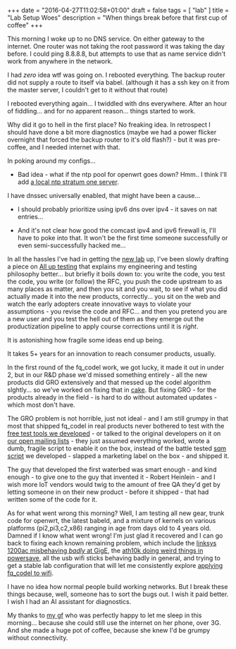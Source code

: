 +++
date = "2016-04-27T11:02:58+01:00"
draft = false
tags = [ "lab" ]
title = "Lab Setup Woes"
description = "When things break before that first cup of coffee"
+++

This morning I woke up to no DNS service. On either gateway to the internet.
One router was not taking the root password it was taking the day before.
I could ping 8.8.8.8, but attempts to use that as name service didn't work
from anywhere in the network.

I had *zero* idea wtf was going on. I rebooted everything. The backup
router did not supply a route to itself via babel. (although it has a ssh key
on it from the master server, I couldn't get to it without that route)

I rebooted everything again... I twiddled with dns everywhere. After an hour of fiddling... and for no apparent reason... things started to work. 

Why did it go to hell in the first place? No freaking idea. In retrospect
I should have done a bit more diagnostics (maybe we had a power flicker
overnight that forced the backup router to it's old flash?) - but it was
pre-coffee, and I needed internet with that.

In poking around my configs...

* Bad idea - what if the ntp pool for openwrt goes down? Hmm.. I think 
I'll add [a local ntp stratum one server](http://esr.ibiblio.org/?p=7159).

I have dnssec universally enabled, that might have been a cause...

* I should probably prioritize using ipv6 dns over ipv4 - it saves on 
nat entries...

* And it's not clear how good the comcast ipv4 and ipv6 firewall is, I'll
have to poke into that. It won't be the first time someone successfully
or even semi-successfully hacked me...

In all the hassles I've had in getting the [new lab](/tags/lab) up, I've been slowly drafting a piece on [All up testing](/post/all_up_testing) that explains
my engineering and testing philosophy better... but briefly it boils down
to: you write the code, you test the code, you write (or follow) the RFC, you push the code upstream to as many places as matter, and then you sit
and you wait, to see if what you did actually made it into the new
products, correctly... you sit on the web and watch the early adopters create innovative ways to violate your assumptions - you revise the code and RFC... and then you pretend you are a new user and you test the hell out of them as they emerge out the productization pipeline to apply course corrections until it is *right*.

It is astonishing how fragile some ideas end up being.

It takes 5+ years for an innovation to reach consumer products, usually.

In the first round of the fq_codel work, we got lucky, it made it out in
under 2, but in our R&D phase we'd missed something entirely - all the
new products did GRO extensively and that messed up the codel algorithm slghtly... so we've worked on fixing that in [cake](http://www.bufferbloat.net/projects/codel/wiki/CakeTechnical). But fixing GRO - for the products already in the field - is hard to do without automated updates - which most don't have.

The GRO problem is not horrible, just not ideal - and I am still grumpy in that most that shipped fq_codel in real products never
bothered to test with the [free test tools we developed](https://flent.org) - or talked to the
original developers on it on [our open mailing lists](https://lists.bufferbloat.net/listinfo/) - they just assumed
everything worked, wrote a dumb, fragile script to enable it on the box, instead of the battle tested [sqm script](https://github.com/tohojo/sqm-scripts) we developed - slapped a marketing label on the box - and shipped it.

The guy that developed the first waterbed was smart enough - and kind enough - to give one to the guy that invented it - Robert Heinlein - and I wish more IoT vendors would twig to the amount of free QA they'd get by letting someone in on their
new product - before it shipped - that had written some of the code for it.

As for what went wrong this morning? Well, I am testing all new gear, 
trunk code for openwrt, the latest babeld, and a mixture of kernels on
various platforms (pi2,pi3,c2,x86) ranging in age from days old to 4
years old. Damned if I know what went wrong! I'm just glad it recovered
and I can go back to fixing each known remaining problem, which
include the [linksys 1200ac misbehaving *badly* at GigE](/post/1200ac_gige_weirdness), the [ath10k doing
weird things in powersave](/post/poking_at_powersave), all the usb wifi
sticks behaving badly in general, and trying to get a stable lab configuration
that will let me consistently explore [applying fq_codel to wifi](/tags/wifi).

I have no idea how normal people build working networks. But I break
these things because, well, someone has to sort the bugs out. I wish
it paid better. I wish I had an AI assistant for diagnostics.

My thanks to [my gf](https://www.instagram.com/om_lorna/) who was perfectly happy to let me sleep in this morning...  because she could still use the internet on her phone, over 3G. And she made a huge pot of coffee, because she knew I'd be grumpy without connectivity.
